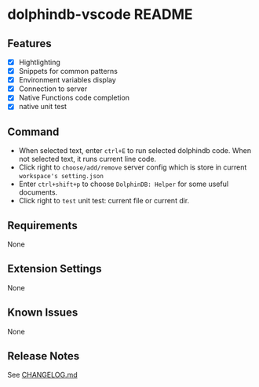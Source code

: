 # dolphindb-vscode README

## Features

- [x] Hightlighting
- [x] Snippets for common patterns 
- [x] Environment variables display
- [x] Connection to server
- [x] Native Functions code completion
- [x] native unit test

## Command

- When selected text, enter `ctrl+E` to run selected dolphindb code. When not selected text, it runs current line code.
- Click right to `choose/add/remove` server config which is store in current `workspace's setting.json`
- Enter `ctrl+shift+p` to choose `DolphinDB: Helper` for some useful documents.
- Click right to `test` unit test: current file or current dir.

## Requirements

None

## Extension Settings

None

## Known Issues

None

## Release Notes

See [CHANGELOG.md](CHANGELOG.md)


